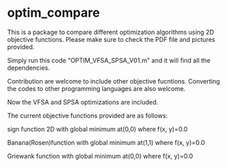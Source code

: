 # optim_compare

This is a package to compare different optimization algorithms using 2D objective functions. Please make sure to check the PDF file and pictures provided.  

Simply run this code "OPTIM_VFSA_SPSA_V01.m" and it will find all the dependencies.

Contribution are welcome to include other objective fucntions. Converting the codes to other programming languages are also welcome.

Now the VFSA and SPSA optimizations are included. 

The current objective functions provided are as follows:

sign function 2D with global minimum at(0,0) where f(x, y)=0.0

Banana(Rosen)function with global minimum at(1,1) where f(x, y)=0.0

Griewank function with global minimum at(0,0) where f(x, y)=0.0

